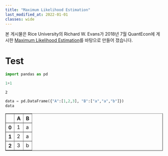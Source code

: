 ```yaml
---
title: "Maximum Likelihood Estimation"
last_modified_at: 2022-01-01
classes: wide
---
```


본 게시물은 Rice University의 Richard W. Evans가 2018년 7월 QuantEcon에 게시한 [Maximum Likelihood Estimation](https://notes.quantecon.org/submission/5b3b102eb9eab00015b89f8e)를 바탕으로 만들어 졌습니다.

# Test


```python
import pandas as pd
```


```python
1+1
```




    2




```python
data = pd.DataFrame({"A":[1,2,3], "B":["a","a","b"]})
data
```




<div>
<style scoped>
    .dataframe tbody tr th:only-of-type {
        vertical-align: middle;
    }

    .dataframe tbody tr th {
        vertical-align: top;
    }

    .dataframe thead th {
        text-align: right;
    }
</style>
<table border="1" class="dataframe">
  <thead>
    <tr style="text-align: right;">
      <th></th>
      <th>A</th>
      <th>B</th>
    </tr>
  </thead>
  <tbody>
    <tr>
      <th>0</th>
      <td>1</td>
      <td>a</td>
    </tr>
    <tr>
      <th>1</th>
      <td>2</td>
      <td>a</td>
    </tr>
    <tr>
      <th>2</th>
      <td>3</td>
      <td>b</td>
    </tr>
  </tbody>
</table>
</div>




```python

```
